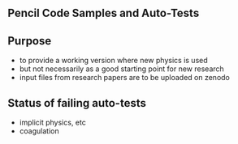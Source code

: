 Pencil Code Samples and Auto-Tests
----------------------------------

## Purpose

* to provide a working version where new physics is used
* but not necessarily as a good starting point for new research
* input files from research papers are to be uploaded on zenodo

## Status of failing auto-tests

* implicit physics, etc
* coagulation

